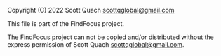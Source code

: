 Copyright (C) 2022 Scott Quach <scottqglobal@gmail.com>

This file is part of the FindFocus project.

The FindFocus project can not be copied and/or distributed without the express
permission of Scott Quach <scottqglobal@gmail.com>.